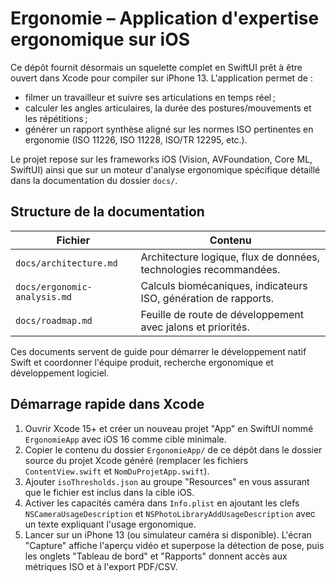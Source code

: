 # Ergonomie – Application d'expertise ergonomique sur iOS

Ce dépôt fournit désormais un squelette complet en SwiftUI prêt à être ouvert
dans Xcode pour compiler sur iPhone 13. L'application permet de :

* filmer un travailleur et suivre ses articulations en temps réel ;
* calculer les angles articulaires, la durée des postures/mouvements et les
  répétitions ;
* générer un rapport synthèse aligné sur les normes ISO pertinentes en
  ergonomie (ISO 11226, ISO 11228, ISO/TR 12295, etc.).

Le projet repose sur les frameworks iOS (Vision, AVFoundation, Core ML,
SwiftUI) ainsi que sur un moteur d'analyse ergonomique spécifique détaillé dans
la documentation du dossier `docs/`.

## Structure de la documentation

| Fichier | Contenu |
| --- | --- |
| `docs/architecture.md` | Architecture logique, flux de données, technologies recommandées. |
| `docs/ergonomic-analysis.md` | Calculs biomécaniques, indicateurs ISO, génération de rapports. |
| `docs/roadmap.md` | Feuille de route de développement avec jalons et priorités. |

Ces documents servent de guide pour démarrer le développement natif Swift et
coordonner l'équipe produit, recherche ergonomique et développement logiciel.

## Démarrage rapide dans Xcode

1. Ouvrir Xcode 15+ et créer un nouveau projet "App" en SwiftUI nommé
   `ErgonomieApp` avec iOS 16 comme cible minimale.
2. Copier le contenu du dossier `ErgonomieApp/` de ce dépôt dans le dossier
   source du projet Xcode généré (remplacer les fichiers `ContentView.swift`
   et `NomDuProjetApp.swift`).
3. Ajouter `isoThresholds.json` au groupe "Resources" en vous assurant que le
   fichier est inclus dans la cible iOS.
4. Activer les capacités caméra dans `Info.plist` en ajoutant les clefs
   `NSCameraUsageDescription` et `NSPhotoLibraryAddUsageDescription` avec un
   texte expliquant l'usage ergonomique.
5. Lancer sur un iPhone 13 (ou simulateur caméra si disponible). L'écran
   "Capture" affiche l'aperçu vidéo et superpose la détection de pose, puis les
   onglets "Tableau de bord" et "Rapports" donnent accès aux métriques ISO et à
   l'export PDF/CSV.
